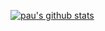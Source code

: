 [![pau's github stats](https://github-readme-stats.vercel.app/api?username=paualarco)](https://github.com/paualarco/github-readme-stats)
